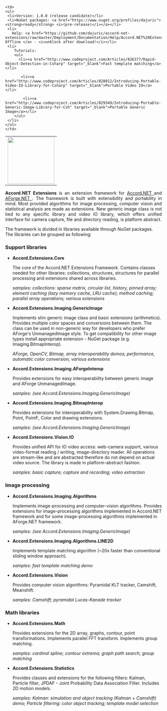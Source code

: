 <table>
  <tr>
    <td> 
      <img src="https://raw.githubusercontent.com/dajuric/accord-net-extensions/master/Deployment/Logo/logo-big.png" alt="" width=150 align="center"> 
    </td>
    
    <td>
    <ul>
     <li>Version: 1.0.0 (release candidate)</li>
     <li>NuGet packages: <a href="https://www.nuget.org/profiles/dajuric"><strong>ready</strong> <i>(pre-release)</i></a></li>
     <li>
       Help: <a href="https://github.com/dajuric/accord-net-extensions/raw/master/Deployment/Documentation/Help/Accord.NET%20Extensions%20Documentation.chm"> Offline </a> - <i>unblock after download!</i></li>
     <li>
        Tutorials: 
        <ul>
          <li><a href="http://www.codeproject.com/Articles/826377/Rapid-Object-Detection-in-Csharp" target="_blank">Fast template matching</a></li>
          
           <li><a href="http://www.codeproject.com/Articles/828012/Introducing-Portable-Video-IO-Library-for-Csharp" target="_blank">Portable Video IO</a></li>
           
            <li><a href="http://www.codeproject.com/Articles/829349/Introducing-Portable-Generic-Image-Library-for-Csh" target="_blank">Portable Generic Image</a></li>
        </ul>
     </li>
    </ul>
    </td>
  </tr>
</table>

<p align="justify">
<b>Accord.NET Extensions</b> is an extension framework for <a href="http://accord-framework.net/"> Accord.NET </a> and <a href ="http://www.aforgenet.com/framework/license.html"> AForge.NET </a>.
The framework is built with extensibility and portability in mind. Most provided algorithms for image processing, computer vision and statistical analysis are made as extensions. New generic image class is not tied to any specific library and 
video IO library, which offers unified interface for camera capture, file and directory reading, is platform abstract.
</p>

The framework is divided in libraries available through NuGet packages. The libraries can be grouped as following:

<h3>Support libraries</h3>

<ul> 
   <li> 
       <b>Accord.Extensions.Core</b>
       <p>
          The core of the Accord.NET Extensions Framework.
          Contains classes needed for other libraries: 
	      collections, structures, structures for parallel processing and extensions shared across libraries. 
       </p>
       <p>
         <i>
            samples: collections: sparse matrix, circular list, history, pinned array;
                     element caching (lazy memory cache, LRU cache);
                     method caching;
                     parallel array operations;
                     various extensions
         </i>
       </p>
   </li>
     
   <li> 
       <b>Accord.Extensions.Imaging.GenericImage</b>
       <p>
          Implements slim generic image class and basic extensions (arithmetics). Provides multiple color spaces and conversions 
          between them. The class can be used in non-generic way for developers who prefer AForge's UnmanagedImage style.
          To get compatibility for other image types install appropriate extension - NuGet package (e.g. 
          Imaging.BitmapInterop).
       </p>
       <p>
         <i>AForge, OpenCV, Bitmap, array interoperability demos; performance, automatic color conversion, various extensions</i>
       </p>
   </li> 
	 
   <li> 
      <b>Accord.Extensions.Imaging.AForgeInterop</b>
       <p>
        Provides extensions for easy interoperability between generic image and AForge UnmanagedImage.
       </p>
       <p>
         <i>samples: (see Accord.Extensions.Imaging.GenericImage)</i>
       </p>
   </li>
	 
   <li> 
      <b>Accord.Extensions.Imaging.BitmapInterop</b>
       <p>
         Provides extensions for interoperability with System.Drawing.Bitmap, Point, PointF, Color and drawing extensions.
       </p>
       <p>
         <i>samples: (see Accord.Extensions.Imaging.GenericImage)</i>
       </p>
   </li>
	 
   <li> 
      <b>Accord.Extensions.Vision.IO</b>
       <p>
        Provides unified API for IO video access: web-camera support, various video-format reading / writing, image-directory reader.
        All operations are stream-like and are abstracted therefore do not depend on actual video source.
        The library is made in platform-abstract fashion.
       </p>
       <p>
         <i>samples: basic capture; capture and recording; video extraction</i>
       </p>
   </li>
</ul>

<h3>Image processing</h3>

<ul>      
   <li> 
      <b>Accord.Extensions.Imaging.Algorithms</b>
       <p>
        Implements image-processing and computer-vision algorithms.
        Provides extensions for image-processing algorithms implemented in Accord.NET framework and for some image-processing algorithms implemented in AForge.NET framework.
       </p>
       <p>
         <i>samples: (see Accord.Extensions.Imaging.GenericImage)</i>
       </p>
   </li>
	
   <li> 
      <b>Accord.Extensions.Imaging.Algorithms.LINE2D</b>
       <p>
        Implements template matching algorithm (~20x faster than conventional sliding window approach).
       </p>
       <p>
         <i>samples: fast template matching demo</i>
       </p>
   </li>
	 
   <li> 
      <b>Accord.Extensions.Vision</b>
       <p>
         Provides computer vision algorithms: Pyramidal KLT tracker, Camshift, Meanshift.
       </p>
       <p>
         <i>samples: Camshift; pyramidal Lucas-Kanade tracker</i>
       </p>
   </li>
</ul>

<h3>Math libraries</h3>

<ul> 
   <li> 
       <b>Accord.Extensions.Math</b>
       <p>
         Provides extensions for the 2D array, graphs, contour, point transformations. 
         Implements parallel FFT transform. Implements group matching.
       </p>
       <p>
         <i>samples: cardinal spline; contour extrema; graph path search; group matching</i>
       </p>
   </li>
    
   <li> 
      <b>Accord.Extensions.Statistics</b>
       <p>
         Provides classes and extensions for the following filters: Kalman, Particle filter, JPDAF - Joint Probability Data 
         Association Filter. Includes 2D motion models.
       </p>
       <p>
         <i>samples: Kalman: simulation and object tracking (Kalman + Camshift) demo; Particle filtering: color object tracking; 
            template model selection
         </i>
       </p>
   </li>
</ul>
